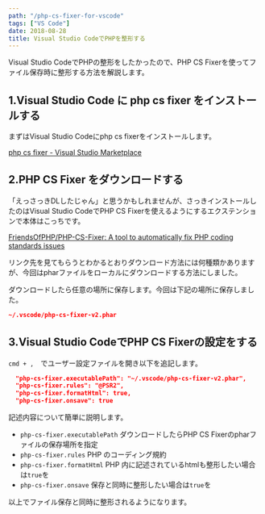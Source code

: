 ```yaml
---
path: "/php-cs-fixer-for-vscode"
tags: ["VS Code"]
date: 2018-08-28
title: Visual Studio CodeでPHPを整形する
---
```


Visual Studio CodeでPHPの整形をしたかったので、PHP CS Fixerを使ってファイル保存時に整形する方法を解説します。

## 1.Visual Studio Code に php cs fixer をインストールする

まずはVisual Studio Codeにphp cs fixerをインストールします。

[php cs fixer - Visual Studio Marketplace](https://marketplace.visualstudio.com/items?itemName=junstyle.php-cs-fixer)

## 2.PHP CS Fixer をダウンロードする

「えっさっきDLしたじゃん」と思うかもしれませんが、さっきインストールしたのはVisual Studio CodeでPHP CS Fixerを使えるようにするエクステンションで本体はこっちです。

[FriendsOfPHP/PHP-CS-Fixer: A tool to automatically fix PHP coding standards issues](https://github.com/FriendsOfPHP/PHP-CS-Fixer)

リンク先を見てもらうとわかるとおりダウンロード方法には何種類かありますが、今回はpharファイルをローカルにダウンロードする方法にしました。

ダウンロードしたら任意の場所に保存します。今回は下記の場所に保存しました。

```json
~/.vscode/php-cs-fixer-v2.phar
```

## 3.Visual Studio CodeでPHP CS Fixerの設定をする

`cmd + ,`　でユーザー設定ファイルを開き以下を追記します。

```json
  "php-cs-fixer.executablePath": "~/.vscode/php-cs-fixer-v2.phar",
  "php-cs-fixer.rules": "@PSR2",
  "php-cs-fixer.formatHtml": true,
  "php-cs-fixer.onsave": true
```

記述内容について簡単に説明します。

- `php-cs-fixer.executablePath` ダウンロードしたらPHP CS Fixerのpharファイルの保存場所を指定
- `php-cs-fixer.rules` PHP のコーディング規約
- `php-cs-fixer.formatHtml` PHP 内に記述されているhtmlも整形したい場合は`true`を
- `php-cs-fixer.onsave` 保存と同時に整形したい場合は`true`を

以上でファイル保存と同時に整形されるようになります。
